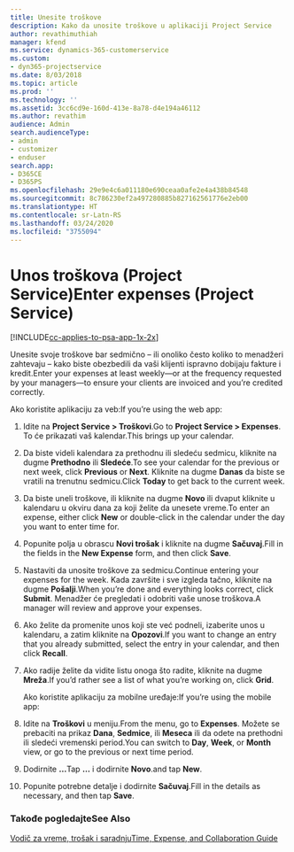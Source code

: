 ```yaml
---
title: Unesite troškove
description: Kako da unosite troškove u aplikaciji Project Service
author: revathimuthiah
manager: kfend
ms.service: dynamics-365-customerservice
ms.custom:
- dyn365-projectservice
ms.date: 8/03/2018
ms.topic: article
ms.prod: ''
ms.technology: ''
ms.assetid: 3cc6cd9e-160d-413e-8a78-d4e194a46112
ms.author: revathim
audience: Admin
search.audienceType:
- admin
- customizer
- enduser
search.app:
- D365CE
- D365PS
ms.openlocfilehash: 29e9e4c6a011180e690ceaa0afe2e4a438b84548
ms.sourcegitcommit: 8c786230ef2a497280885b827162561776e2eb00
ms.translationtype: HT
ms.contentlocale: sr-Latn-RS
ms.lasthandoff: 03/24/2020
ms.locfileid: "3755094"
---
```

# <a name="enter-expenses-project-service"></a><span data-ttu-id="307d7-103">Unos troškova (Project Service)</span><span class="sxs-lookup"><span data-stu-id="307d7-103">Enter expenses (Project Service)</span></span>

[!INCLUDE[cc-applies-to-psa-app-1x-2x](../includes/cc-applies-to-psa-app-1x-2x.md)]

<span data-ttu-id="307d7-104">Unesite svoje troškove bar sedmično – ili onoliko često koliko to menadžeri zahtevaju – kako biste obezbedili da vaši klijenti ispravno dobijaju fakture i kredit.</span><span class="sxs-lookup"><span data-stu-id="307d7-104">Enter your expenses at least weekly—or at the frequency requested by your managers—to ensure your clients are invoiced and you’re credited correctly.</span></span>  
  
 <span data-ttu-id="307d7-105">Ako koristite aplikaciju za veb:</span><span class="sxs-lookup"><span data-stu-id="307d7-105">If you’re using the web app:</span></span>  
  
1. <span data-ttu-id="307d7-106">Idite na **Project Service > Troškovi**.</span><span class="sxs-lookup"><span data-stu-id="307d7-106">Go to **Project Service > Expenses**.</span></span> <span data-ttu-id="307d7-107">To će prikazati vaš kalendar.</span><span class="sxs-lookup"><span data-stu-id="307d7-107">This brings up your calendar.</span></span>  
  
2. <span data-ttu-id="307d7-108">Da biste videli kalendara za prethodnu ili sledeću sedmicu, kliknite na dugme **Prethodno** ili **Sledeće**.</span><span class="sxs-lookup"><span data-stu-id="307d7-108">To see your calendar for the previous or next week, click **Previous** or **Next**.</span></span> <span data-ttu-id="307d7-109">Kliknite na dugme **Danas** da biste se vratili na trenutnu sedmicu.</span><span class="sxs-lookup"><span data-stu-id="307d7-109">Click **Today** to get back to the current week.</span></span>  
  
3. <span data-ttu-id="307d7-110">Da biste uneli troškove, ili kliknite na dugme **Novo** ili dvaput kliknite u kalendaru u okviru dana za koji želite da unesete vreme.</span><span class="sxs-lookup"><span data-stu-id="307d7-110">To enter an expense, either click **New** or double-click in the calendar under the day you want to enter time for.</span></span>  
  
4. <span data-ttu-id="307d7-111">Popunite polja u obrascu **Novi trošak** i kliknite na dugme **Sačuvaj**.</span><span class="sxs-lookup"><span data-stu-id="307d7-111">Fill in the fields in the **New Expense** form, and then click **Save**.</span></span>  
  
5. <span data-ttu-id="307d7-112">Nastaviti da unosite troškove za sedmicu.</span><span class="sxs-lookup"><span data-stu-id="307d7-112">Continue entering your expenses for the week.</span></span> <span data-ttu-id="307d7-113">Kada završite i sve izgleda tačno, kliknite na dugme **Pošalji**.</span><span class="sxs-lookup"><span data-stu-id="307d7-113">When you’re done and everything looks correct, click **Submit**.</span></span> <span data-ttu-id="307d7-114">Menadžer će pregledati i odobriti vaše unose troškova.</span><span class="sxs-lookup"><span data-stu-id="307d7-114">A manager will review and approve your expenses.</span></span>  
  
6. <span data-ttu-id="307d7-115">Ako želite da promenite unos koji ste već podneli, izaberite unos u kalendaru, a zatim kliknite na **Opozovi**.</span><span class="sxs-lookup"><span data-stu-id="307d7-115">If you want to change an entry that you already submitted, select the entry in your calendar, and then click **Recall**.</span></span>  
  
7. <span data-ttu-id="307d7-116">Ako radije želite da vidite listu onoga što radite, kliknite na dugme **Mreža**.</span><span class="sxs-lookup"><span data-stu-id="307d7-116">If you’d rather see a list of what you’re working on, click **Grid**.</span></span>  
  
   <span data-ttu-id="307d7-117">Ako koristite aplikaciju za mobilne uređaje:</span><span class="sxs-lookup"><span data-stu-id="307d7-117">If you’re using the mobile app:</span></span>  
  
8. <span data-ttu-id="307d7-118">Idite na **Troškovi** u meniju.</span><span class="sxs-lookup"><span data-stu-id="307d7-118">From the menu, go to **Expenses**.</span></span>     <span data-ttu-id="307d7-119">Možete se prebaciti na prikaz **Dana**, **Sedmice**, ili **Meseca** ili da odete na prethodni ili sledeći vremenski period.</span><span class="sxs-lookup"><span data-stu-id="307d7-119">You can switch to **Day**, **Week**, or **Month** view, or go to the previous or next time period.</span></span>  
  
9. <span data-ttu-id="307d7-120">Dodirnite **…**</span><span class="sxs-lookup"><span data-stu-id="307d7-120">Tap **…**</span></span> <span data-ttu-id="307d7-121">i dodirnite **Novo**.</span><span class="sxs-lookup"><span data-stu-id="307d7-121">and tap **New**.</span></span>  
  
10. <span data-ttu-id="307d7-122">Popunite potrebne detalje i dodirnite **Sačuvaj**.</span><span class="sxs-lookup"><span data-stu-id="307d7-122">Fill in the details as necessary, and then tap **Save**.</span></span>  
  
### <a name="see-also"></a><span data-ttu-id="307d7-123">Takođe pogledajte</span><span class="sxs-lookup"><span data-stu-id="307d7-123">See Also</span></span>  
 [<span data-ttu-id="307d7-124">Vodič za vreme, trošak i saradnju</span><span class="sxs-lookup"><span data-stu-id="307d7-124">Time, Expense, and Collaboration Guide</span></span>](../project-service/time-expense-collaboration-guide.md)

